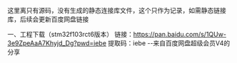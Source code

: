 这里离只有源码，没有生成的静态连接库文件，这个只作为记录，如需静态链接库，后续会更新百度网盘链接



一、工程下载（stm32f103rct6版本）
链接：https://pan.baidu.com/s/1QUw-3e9ZpeAaA7Khyjd_Dg?pwd=iebe
提取码：iebe
--来自百度网盘超级会员V4的分享
